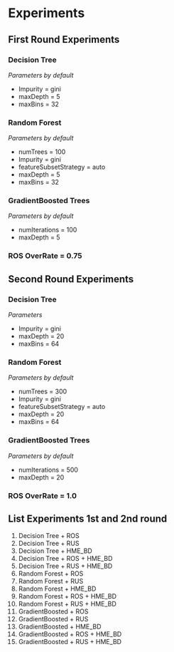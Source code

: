 # Experiments

## First Round Experiments

### Decision Tree

*Parameters by default*

- Impurity = gini
- maxDepth = 5
- maxBins = 32

### Random Forest

*Parameters by default*

- numTrees = 100
- Impurity = gini
- featureSubsetStrategy = auto
- maxDepth = 5
- maxBins = 32

### GradientBoosted Trees

*Parameters by default*

- numIterations = 100
- maxDepth = 5

### ROS OverRate = 0.75

## Second Round Experiments

### Decision Tree

*Parameters*

- Impurity = gini
- maxDepth = 20
- maxBins = 64

### Random Forest

*Parameters by default*

- numTrees = 300
- Impurity = gini
- featureSubsetStrategy = auto
- maxDepth = 20
- maxBins = 64

### GradientBoosted Trees

*Parameters by default*

- numIterations = 500
- maxDepth = 20

### ROS OverRate = 1.0

## List Experiments 1st and 2nd round

1. Decision Tree + ROS
2. Decision Tree + RUS
3. Decision Tree + HME_BD
4. Decision Tree + ROS + HME_BD
5. Decision Tree + RUS + HME_BD
6. Random Forest + ROS
7. Random Forest + RUS
8. Random Forest + HME_BD
9. Random Forest + ROS + HME_BD
10. Random Forest + RUS + HME_BD
11. GradientBoosted + ROS
12. GradientBoosted + RUS
13. GradientBoosted + HME_BD
14. GradientBoosted + ROS + HME_BD
15. GradientBoosted + RUS + HME_BD
